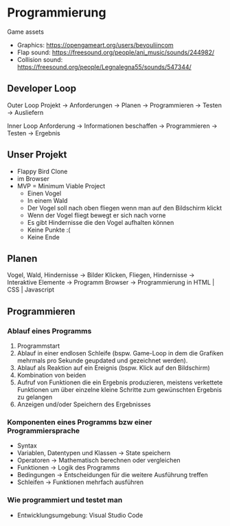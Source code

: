# Programmierung

Game assets

- Graphics: <https://opengameart.org/users/bevouliincom>
- Flap sound: <https://freesound.org/people/ani_music/sounds/244982/>
- Collision sound: <https://freesound.org/people/Legnalegna55/sounds/547344/>

## Developer Loop

Outer Loop
Projekt -> Anforderungen -> Planen -> Programmieren -> Testen -> Ausliefern

Inner Loop
Anforderung -> Informationen beschaffen -> Programmieren -> Testen -> Ergebnis

## Unser Projekt

- Flappy Bird Clone
- im Browser
- MVP = Minimum Viable Project
  - Einen Vogel
  - In einem Wald
  - Der Vogel soll nach oben fliegen wenn man auf den Bildschirm klickt
  - Wenn der Vogel fliegt bewegt er sich nach vorne
  - Es gibt Hindernisse die den Vogel aufhalten können
  - Keine Punkte :(
  - Keine Ende

## Planen

Vogel, Wald, Hindernisse -> Bilder
Klicken, Fliegen, Hindernisse -> Interaktive Elemente -> Programm
Browser -> Programmierung in HTML | CSS | Javascript

## Programmieren

### Ablauf eines Programms

1. Programmstart
1. Ablauf in einer endlosen Schleife (bspw. Game-Loop in dem die Grafiken mehrmals pro Sekunde geupdated und gezeichnet werden).
1. Ablauf als Reaktion auf ein Ereignis (bspw. Klick auf den Bildschirm)
1. Kombination von beiden
1. Aufruf von Funktionen die ein Ergebnis produzieren, meistens verkettete Funktionen um über einzelne kleine Schritte zum gewünschten Ergebnis zu gelangen
1. Anzeigen und/oder Speichern des Ergebnisses

### Komponenten eines Programms bzw einer Programmiersprache

- Syntax
- Variablen, Datentypen und Klassen -> State speichern
- Operatoren -> Mathematisch berechnen oder vergleichen
- Funktionen -> Logik des Programms
- Bedingungen -> Entscheidungen für die weitere Ausführung treffen
- Schleifen -> Funktionen mehrfach ausführen

### Wie programmiert und testet man

- Entwicklungsumgebung: Visual Studio Code
